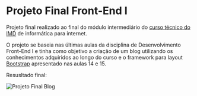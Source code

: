 # Projeto Final Front-End I

Projeto final realizado ao final do módulo intermediário do [curso técnico do IMD](https://www.imd.ufrn.br/portal/ensino/tecnico) de informática para internet.

O projeto se baseia nas últimas aulas da disciplina de Desenvolvimento Front-End I e tinha como objetivo a criação de um blog utilizando os conhecimentos adquiridos ao longo do curso e o framework  para layout [Bootstrap](https://getbootstrap.com.br/) apresentado nas aulas 14 e 15.

Resusltado final:

![Projeto Final Blog](https://user-images.githubusercontent.com/57200301/147259051-b261ef25-bd26-4104-b4a9-37c4c9f52dfd.gif)

